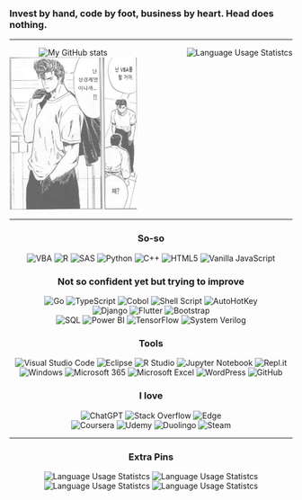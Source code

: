 ### Invest by hand, code by foot, business by heart. Head does nothing.

---

<div style="display: flex; justify-content: space-between;">
  <div align="center" style="max-width: 45%; vertical-align: middle;">
    <picture>
      <source
        media="(prefers-color-scheme: dark)"
        srcset="https://github-readme-stats.vercel.app/api?username=kimpro82&card_width=360&custom_title=Kimpro%27s%20Github%20Stats&theme=dracula"
      />
      <source
        media="(prefers-color-scheme: light)"
        srcset="https://github-readme-stats.vercel.app/api?username=kimpro82&card_width=360&custom_title=Kimpro%27s%20Github%20Stats"
      />
      <img
        alt="My GitHub stats"
        src="https://github-readme-stats.vercel.app/api?username=kimpro82&card_width=360&custom_title=Kimpro%27s%20Github%20Stats"
      />
    </picture>
    <br>
    <picture>
      <source
        media="(prefers-color-scheme: dark)"
        srcset="./Images/Slamdunk_VBA.jpg"
      />
      <source
        media="(prefers-color-scheme: light)"
        srcset="./Images/Slamdunk_VBA.jpg"
      />
      <img
        src="./Images/Slamdunk_VBA.jpg"
        width=360
        style="max-width=400; opacity:0.7;"
      />
      <br>
    </picture>
  </div>
  <div align="center" style="max-width: 45%; float: none;">
    <picture>
      <source
        media="(prefers-color-scheme: dark)"
        srcset="https://github-readme-stats.vercel.app/api/top-langs/?username=kimpro82&langs_count=20&layout=donut-vertical&size_weight=1&hide=jupyter%20notebook&custom_title=My%20Most%20Used%20Languages&theme=dracula"
      />
      <source
        media="(prefers-color-scheme: light)"
        srcset="https://github-readme-stats.vercel.app/api/top-langs/?username=kimpro82&langs_count=20&layout=donut-vertical&size_weight=1&hide=jupyter%20notebook&custom_title=My%20Most%20Used%20Languages"
      />
      <img
        alt="Language Usage Statistcs"
        src="https://github-readme-stats.vercel.app/api/top-langs/?username=kimpro82&langs_count=20&layout=donut-vertical&size_weight=1&hide=jupyter%20notebook&custom_title=My%20Most%20Used%20Languages"
      />
    </picture>
  </div>
</div>

<!-- I know <table> is terrible but …… → can't remove the frame entirely
<table align="center" style="border: none">
  <td align="center">

  ![My GitHub stats](https://github-readme-stats.vercel.app/api?username=kimpro82&card_width=320)
    <br>

  ![Language Usage Statistcs](https://github-readme-stats.vercel.app/api/top-langs/?username=kimpro82&layout=compact&langs_count=10&card_width=300)
  </td>
  <td align="center">
    <img src="./Images/Slamdunk_VBA.jpg" width=80%>
  </td>
</table> 
-->

---

<div align="center">

### So-so
![VBA](https://img.shields.io/badge/VBA-867DB1?style=for-the-badge&logo=microsoft-excel&logoColor=white)
![R](https://img.shields.io/badge/r-276DC3.svg?style=for-the-badge&logo=r&logoColor=white)
![SAS](https://img.shields.io/badge/sas-B34936.svg?style=for-the-badge&logo=sas&logoColor=white)
![Python](https://img.shields.io/badge/python-3670A0?style=for-the-badge&logo=python&logoColor=white)
![C++](https://img.shields.io/badge/c++-f34b7d.svg?style=for-the-badge&logo=c%2B%2B&logoColor=white)
![HTML5](https://img.shields.io/badge/html5-E34F26.svg?style=for-the-badge&logo=html5&logoColor=white)
![Vanilla JavaScript](https://img.shields.io/badge/vanilla_JS-f1e05a.svg?style=for-the-badge&logo=javascript&logoColor=black)

### Not so confident yet but trying to improve
![Go](https://img.shields.io/badge/go-00ADD8.svg?style=for-the-badge&logo=go&logoColor=white)
![TypeScript](https://img.shields.io/badge/TypeScript-3178c6?style=for-the-badge&logo=TypeScript&logoColor=white)
![Cobol](https://img.shields.io/badge/cobol-027DFD?style=for-the-badge&logo=cobol&logoColor=white)
![Shell Script](https://img.shields.io/badge/shell_script-89E051.svg?style=for-the-badge&logo=gnu-bash&logoColor=black)
![AutoHotKey](https://img.shields.io/badge/AutoHotKey-6594b9.svg?style=for-the-badge&logo=AutoHotKey&logoColor=white)  
![Django](https://img.shields.io/badge/django-092E20.svg?style=for-the-badge&logo=django&logoColor=white)
![Flutter](https://img.shields.io/badge/flutter-027DFD?style=for-the-badge&logo=flutter&logoColor=white)
![Bootstrap](https://img.shields.io/badge/bootstrap-7952B3?style=for-the-badge&logo=bootstrap&logoColor=white)  
![SQL](https://img.shields.io/badge/SQL-e38c00?style=for-the-badge&logo=SQL&logoColor=white)
![Power BI](https://img.shields.io/badge/Power%20BI-F4D25A?style=for-the-badge&logo=Power-BI&logoColor=black)
![TensorFlow](https://img.shields.io/badge/TensorFlow-FF6F00.svg?style=for-the-badge&logo=TensorFlow&logoColor=white)
![System Verilog](https://img.shields.io/badge/System%20Verilog-DAE1C2.svg?style=for-the-badge&logo=SystemVerilog&logoColor=black)

### Tools
![Visual Studio Code](https://img.shields.io/badge/Visual_Studio_Code-0078d7.svg?style=for-the-badge&logo=visual-studio-code&logoColor=white)
![Eclipse](https://img.shields.io/badge/Eclipse-FE7A16.svg?style=for-the-badge&logo=Eclipse&logoColor=white)
![R Studio](https://img.shields.io/badge/r_studio-276DC3.svg?style=for-the-badge&logo=r&logoColor=white)
![Jupyter Notebook](https://img.shields.io/badge/jupyter-DA5B0B.svg?style=for-the-badge&logo=jupyter&logoColor=white)
![Repl.it](https://img.shields.io/badge/Repl.it-0D101E.svg?style=for-the-badge&logo=replit&logoColor=white)  
![Windows](https://img.shields.io/badge/Windows-0078D6?style=for-the-badge&logo=windows&logoColor=white)
![Microsoft 365](https://img.shields.io/badge/microsoft_365-D83B01?style=for-the-badge&logo=microsoft-office&logoColor=white)
![Microsoft Excel](https://img.shields.io/badge/Excel-217346?style=for-the-badge&logo=microsoft-excel&logoColor=white)
![WordPress](https://img.shields.io/badge/WordPress-117AC9.svg?style=for-the-badge&logo=WordPress&logoColor=white)
![GitHub](https://img.shields.io/badge/github-121011.svg?style=for-the-badge&logo=github&logoColor=white)

### I love
![ChatGPT](https://img.shields.io/badge/Chat%20GPT-00A67E?style=for-the-badge&logo=OpenAI&logoColor=white)
![Stack Overflow](https://img.shields.io/badge/-Stack%20overflow-FE7A16?style=for-the-badge&logo=stack-overflow&logoColor=white)
![Edge](https://img.shields.io/badge/Edge-0078D7?style=for-the-badge&logo=Microsoft-edge&logoColor=white)  
![Coursera](https://img.shields.io/badge/Coursera-0056D2.svg?style=for-the-badge&logo=Coursera&logoColor=white)
![Udemy](https://img.shields.io/badge/Udemy-A435F0.svg?style=for-the-badge&logo=Udemy&logoColor=white)
![Duolingo](https://img.shields.io/badge/Duolingo-4DC730.svg?style=for-the-badge&logo=Duolingo&logoColor=white)
![Steam](https://img.shields.io/badge/steam-000000.svg?style=for-the-badge&logo=steam&logoColor=white)  

---

### Extra Pins

  <picture>
    <source
      media="(prefers-color-scheme: dark)"
      srcset="https://github-readme-stats.vercel.app/api/pin/?username=kimpro82&repo=MOOCoke&theme=dracula"
    />
    <source
      media="(prefers-color-scheme: light)"
      srcset="https://github-readme-stats.vercel.app/api/pin/?username=kimpro82&repo=MOOCoke"
    />
    <img
      alt="Language Usage Statistcs"
      src="https://github-readme-stats.vercel.app/api/pin/?username=kimpro82&repo=MOOCoke"
    />
  </picture>
  <picture>
    <source
      media="(prefers-color-scheme: dark)"
      srcset="https://github-readme-stats.vercel.app/api/pin/?username=kimpro82&repo=MyBizApps&theme=dracula"
    />
    <source
      media="(prefers-color-scheme: light)"
      srcset="https://github-readme-stats.vercel.app/api/pin/?username=kimpro82&repo=MyBizApps"
    />
    <img
      alt="Language Usage Statistcs"
      src="https://github-readme-stats.vercel.app/api/pin/?username=kimpro82&repo=MyBizApps"
    />
  </picture>
  <picture>
    <source
      media="(prefers-color-scheme: dark)"
      srcset="https://github-readme-stats.vercel.app/api/pin/?username=kimpro82&repo=MyCodingContest&theme=dracula"
    />
    <source
      media="(prefers-color-scheme: light)"
      srcset="https://github-readme-stats.vercel.app/api/pin/?username=kimpro82&repo=MyCodingContest"
    />
    <img
      alt="Language Usage Statistcs"
      src="https://github-readme-stats.vercel.app/api/pin/?username=kimpro82&repo=MyCodingContest"
    />
  </picture>
  <picture>
    <source
      media="(prefers-color-scheme: dark)"
      srcset="https://github-readme-stats.vercel.app/api/pin/?username=kimpro82&repo=MyInvestmentModules&theme=dracula"
    />
    <source
      media="(prefers-color-scheme: light)"
      srcset="https://github-readme-stats.vercel.app/api/pin/?username=kimpro82&repo=MyInvestmentModules"
    />
    <img
      alt="Language Usage Statistcs"
      src="https://github-readme-stats.vercel.app/api/pin/?username=kimpro82&repo=MyInvestmentModules"
    />
  </picture>

</div>

<!--
**kimpro82/kimpro82** is a ✨ _special_ ✨ repository because its `README.md` (this file) appears on your GitHub profile.

Here are some ideas to get you started:

- 🔭 I’m currently working on ...
- 🌱 I’m currently learning ...
- 👯 I’m looking to collaborate on ...
- 🤔 I’m looking for help with ...
- 💬 Ask me about ...
- 📫 How to reach me: ...
- 😄 Pronouns: ...
- ⚡ Fun fact: ...
-->